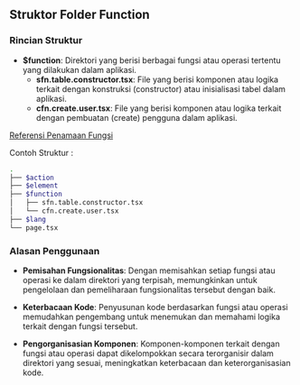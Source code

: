 ## Struktor Folder Function

### Rincian Struktur
- **$function**: Direktori yang berisi berbagai fungsi atau operasi tertentu yang dilakukan dalam aplikasi.
    - **sfn.table.constructor.tsx**: File yang berisi komponen atau logika terkait dengan konstruksi (constructor) atau inisialisasi tabel dalam aplikasi.
    - **cfn.create.user.tsx**: File yang berisi komponen atau logika terkait dengan pembuatan (create) pengguna dalam aplikasi.

[Referensi Penamaan Fungsi](?p=pages%2Fnaming%2Ffile%2Ffunction)

Contoh Struktur :     
```sh
.
├── $action
├── $element
├── $function
│   ├── sfn.table.constructor.tsx
│   └── cfn.create.user.tsx
├── $lang
└── page.tsx
```

### Alasan Penggunaan
- **Pemisahan Fungsionalitas**: Dengan memisahkan setiap fungsi atau operasi ke dalam direktori yang terpisah, memungkinkan untuk pengelolaan dan pemeliharaan fungsionalitas tersebut dengan baik.

- **Keterbacaan Kode**: Penyusunan kode berdasarkan fungsi atau operasi memudahkan pengembang untuk menemukan dan memahami logika terkait dengan fungsi tersebut.

- **Pengorganisasian Komponen**: Komponen-komponen terkait dengan fungsi atau operasi dapat dikelompokkan secara terorganisir dalam direktori yang sesuai, meningkatkan keterbacaan dan keterorganisasian kode.
